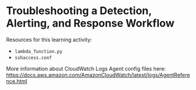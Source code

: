 # Troubleshooting a Detection, Alerting, and Response Workflow

Resources for this learning activity:

- `lambda_function.py`
- `sshaccess.conf`

More information about CloudWatch Logs Agent config files here: <https://docs.aws.amazon.com/AmazonCloudWatch/latest/logs/AgentReference.html>
